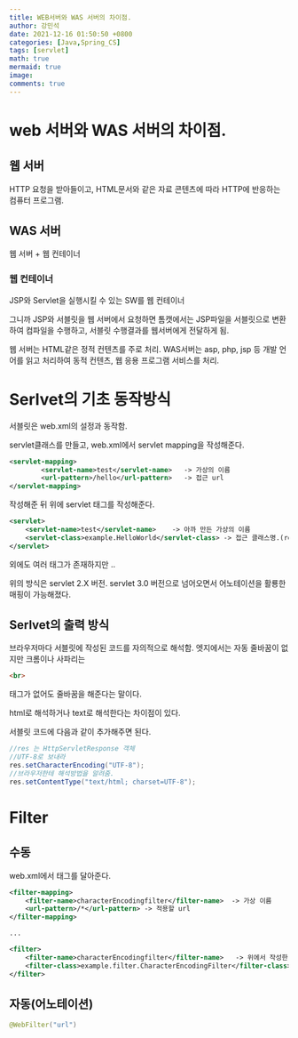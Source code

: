 ```yaml
---
title: WEB서버와 WAS 서버의 차이점.
author: 강민석
date: 2021-12-16 01:50:50 +0800
categories: [Java,Spring_CS]
tags: [servlet]
math: true
mermaid: true
image: 
comments: true
---
```



# web 서버와 WAS 서버의 차이점.

## 웹 서버
HTTP 요청을 받아들이고, HTML문서와 같은 자료 콘텐츠에 따라 HTTP에 반응하는 컴퓨터 프로그램.

## WAS 서버
웹 서버 + 웹 컨테이너

### 웹 컨테이너
JSP와 Servlet을 실행시킬 수 있는 SW를 웹 컨테이너


그니까 JSP와 서블릿을 웹 서버에서 요청하면 톰캣에서는 JSP파일을 서블릿으로 변환하여 컴파일을 수행하고, 서블릿 수행결과를 웹서버에게 전달하게 됨.

웹 서버는 HTML같은 정적 컨텐츠를 주로 처리. WAS서버는 asp, php, jsp 등 개발 언어를 읽고 처리하여 동적 컨텐츠, 웹 응용 프로그램 서비스를 처리.

# Serlvet의 기초 동작방식

서블릿은 web.xml의 설정과 동작함.

servlet클래스를 만들고, web.xml에서 servlet mapping을 작성해준다. 

```xml
<servlet-mapping>
        <servlet-name>test</servlet-name>   -> 가상의 이름
        <url-pattern>/hello</url-pattern>   -> 접근 url
</servlet-mapping>
```

작성해준 뒤 위에 servlet 태그를 작성해준다.

```xml
<servlet>
    <servlet-name>test</servlet-name>    -> 아까 만든 가상의 이름
    <servlet-class>example.HelloWorld</servlet-class> -> 접근 클래스명.(root에서 경로까지)
</servlet>
```

외에도 여러 태그가 존재하지만 ..

위의 방식은 servlet 2.X 버전. servlet 3.0  버전으로 넘어오면서 어노테이션을 활룡한 매핑이 가능해졌다.

## Serlvet의 출력 방식

브라우저마다 서블릿에 작성된 코드를 자의적으로 해석함.
엣지에서는 자동 줄바꿈이 없지만 크롬이나 사파리는 
```html
<br>
```
태그가 없어도 줄바꿈을 해준다는 말이다.

html로 해석하거나 text로 해석한다는 차이점이 있다.

서블릿 코드에 다음과 같이 추가해주면 된다.

```java
//res 는 HttpServletResponse 객체
//UTF-8로 보내라
res.setCharacterEncoding("UTF-8");
//브라우저한테 해석방법을 알려줌.
res.setContentType("text/html; charset=UTF-8");
```


# Filter

## 수동

web.xml에서 태그를 달아준다.

```xml
<filter-mapping>
    <filter-name>characterEncodingfilter</filter-name>  -> 가상 이름
    <url-pattern>/*</url-pattern> -> 적용할 url
</filter-mapping>

...

<filter>
    <filter-name>characterEncodingfilter</filter-name>   -> 위에서 작성한 가상 이름
    <filter-class>example.filter.CharacterEncodingFilter</filter-class> -> 작성한 필터클래스 경로
</filter>
```

## 자동(어노테이션)

```java
@WebFilter("url")
```